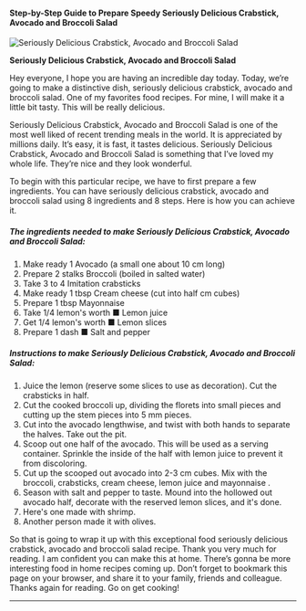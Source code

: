             

#### Step-by-Step Guide to Prepare Speedy Seriously Delicious Crabstick, Avocado and Broccoli Salad

![Seriously Delicious Crabstick, Avocado and Broccoli Salad](https://img-global.cpcdn.com/recipes/6582288706961408/751x532cq70/seriously-delicious-crabstick-avocado-and-broccoli-salad-recipe-main-photo.jpg)

**Seriously Delicious Crabstick, Avocado and Broccoli Salad**

Hey everyone, I hope you are having an incredible day today. Today, we’re going to make a distinctive dish, seriously delicious crabstick, avocado and broccoli salad. One of my favorites food recipes. For mine, I will make it a little bit tasty. This will be really delicious.

Seriously Delicious Crabstick, Avocado and Broccoli Salad is one of the most well liked of recent trending meals in the world. It is appreciated by millions daily. It’s easy, it is fast, it tastes delicious. Seriously Delicious Crabstick, Avocado and Broccoli Salad is something that I’ve loved my whole life. They’re nice and they look wonderful.

To begin with this particular recipe, we have to first prepare a few ingredients. You can have seriously delicious crabstick, avocado and broccoli salad using 8 ingredients and 8 steps. Here is how you can achieve it.

##### The ingredients needed to make Seriously Delicious Crabstick, Avocado and Broccoli Salad:

1.  Make ready 1 Avocado (a small one about 10 cm long)
2.  Prepare 2 stalks Broccoli (boiled in salted water)
3.  Take 3 to 4 Imitation crabsticks
4.  Make ready 1 tbsp Cream cheese (cut into half cm cubes)
5.  Prepare 1 tbsp Mayonnaise
6.  Take 1/4 lemon's worth ■ Lemon juice
7.  Get 1/4 lemon's worth ■ Lemon slices
8.  Prepare 1 dash ■ Salt and pepper

##### Instructions to make Seriously Delicious Crabstick, Avocado and Broccoli Salad:

1.  Juice the lemon (reserve some slices to use as decoration). Cut the crabsticks in half.
2.  Cut the cooked broccoli up, dividing the florets into small pieces and cutting up the stem pieces into 5 mm pieces.
3.  Cut into the avocado lengthwise, and twist with both hands to separate the halves. Take out the pit.
4.  Scoop out one half of the avocado. This will be used as a serving container. Sprinkle the inside of the half with lemon juice to prevent it from discoloring.
5.  Cut up the scooped out avocado into 2-3 cm cubes. Mix with the broccoli, crabsticks, cream cheese, lemon juice and mayonnaise .
6.  Season with salt and pepper to taste. Mound into the hollowed out avocado half, decorate with the reserved lemon slices, and it's done.
7.  Here's one made with shrimp.
8.  Another person made it with olives.

So that is going to wrap it up with this exceptional food seriously delicious crabstick, avocado and broccoli salad recipe. Thank you very much for reading. I am confident you can make this at home. There’s gonna be more interesting food in home recipes coming up. Don’t forget to bookmark this page on your browser, and share it to your family, friends and colleague. Thanks again for reading. Go on get cooking!

* * *